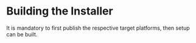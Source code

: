 # Building the Installer

It is mandatory to first publish the respective target platforms, then setup can be built.